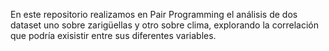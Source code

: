 En este repositorio realizamos en Pair Programming el análisis de dos dataset uno sobre zarigüellas y otro sobre clima, explorando la correlación que podría exisistir entre sus diferentes variables.
